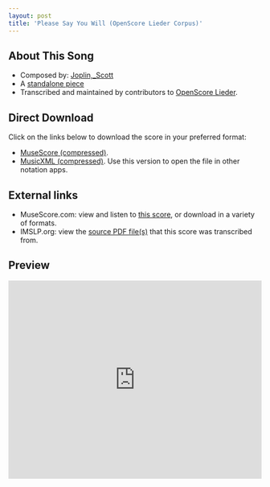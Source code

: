 ```yaml
---
layout: post
title: 'Please Say You Will (OpenScore Lieder Corpus)'
---
```


## About This Song

- Composed by: [Joplin,_Scott](https://fourscoreandmore.org/openscore/lieder/Joplin,_Scott)
- A [standalone piece](https://fourscoreandmore.org/openscore/lieder/Joplin,_Scott/_)
- Transcribed and maintained by contributors to [OpenScore Lieder].

[OpenScore Lieder]: https://musescore.com/openscore-lieder-corpus

## Direct Download

Click on the links below to download the score in your preferred format:
- [MuseScore (compressed)](https://github.com/openscore/lieder/blob/main/scores/Joplin,_Scott/_/Please_Say_You_Will/lc6304288.mscz?raw=true).
- [MusicXML (compressed)](https://github.com/openscore/lieder/blob/main/scores/Joplin,_Scott/_/Please_Say_You_Will/lc6304288.mxl?raw=true). Use this version to open the file in other notation apps.

## External links

- MuseScore.com: view and listen to [this score][MuseScore], or download in a variety of formats.
- IMSLP.org: view the [source PDF file(s)][IMSLP] that this score was transcribed from.

[MuseScore]: https://musescore.com/score/6304288
[IMSLP]: https://imslp.org/wiki/Special:ReverseLookup/440659

## Preview

<iframe width="100%" height="394" src="https://musescore.com/openscore-lieder-corpus/scores/6304288/embed" frameborder="0" allowfullscreen allow="autoplay; fullscreen"></iframe>
